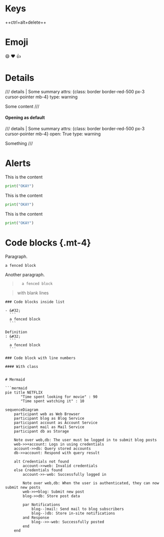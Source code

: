 # Keys

++ctrl+alt+delete++

# Emoji

:smile: :heart: :thumbsup:

# Details

/// details | Some summary
attrs: {class: border border-red-500 px-3 cursor-pointer mb-4}
type: warning

Some content
///

#### Opening as default

/// details | Some summary
attrs: {class: border border-red-500 px-3 cursor-pointer mb-4}
open: True
type: warning

Something
///

# Alerts

<div class="alert-info">
This is the content

```python
print("OKAY")
```

</div>

<div class="alert-warning">
This is the content

```python
print("OKAY")
```

</div>

<div class="alert-danger">
This is the content

```python
print("OKAY")
```

</div>

# Code blocks {.mt-4}

Paragraph.

```
a fenced block
```

Another paragraph.

> ```
>   a fenced block
> ```

> with blank lines

````
### Code blocks inside list

- &#32;
  ```
  a fenced block
  ```

Definition
: &#32;
  ```
  a fenced block
  ```

### Code block with line numbers

#### With class


# Mermaid

```mermaid
pie title NETFLIX
       "Time spent looking for movie" : 90
       "Time spent watching it" : 10
````

```mermaid
sequenceDiagram
    participant web as Web Browser
    participant blog as Blog Service
    participant account as Account Service
    participant mail as Mail Service
    participant db as Storage

    Note over web,db: The user must be logged in to submit blog posts
    web->>+account: Logs in using credentials
    account->>db: Query stored accounts
    db->>account: Respond with query result

    alt Credentials not found
        account->>web: Invalid credentials
    else Credentials found
        account->>-web: Successfully logged in

        Note over web,db: When the user is authenticated, they can now submit new posts
        web->>+blog: Submit new post
        blog->>db: Store post data

        par Notifications
            blog--)mail: Send mail to blog subscribers
            blog--)db: Store in-site notifications
        and Response
            blog-->>-web: Successfully posted
        end
    end
```
